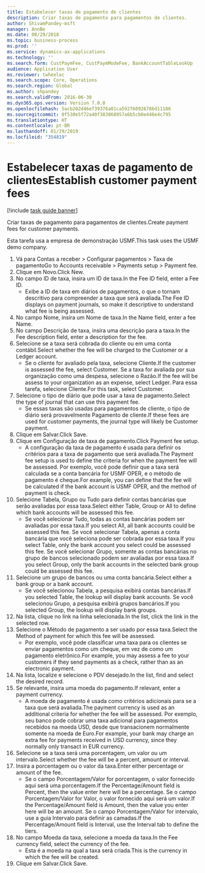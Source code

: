 ```yaml
---
title: Estabelecer taxas de pagamento de clientes
description: Criar taxas de pagamento para pagamentos de clientes.
author: ShivamPandey-msft
manager: AnnBe
ms.date: 08/29/2018
ms.topic: business-process
ms.prod: ''
ms.service: dynamics-ax-applications
ms.technology: ''
ms.search.form: CustPaymFee, CustPaymModeFee, BankAccountTableLookUp
audience: Application User
ms.reviewer: twheeloc
ms.search.scope: Core, Operations
ms.search.region: Global
ms.author: shpandey
ms.search.validFrom: 2016-06-30
ms.dyn365.ops.version: Version 7.0.0
ms.openlocfilehash: 5acb202d46ef39376a01ca592f60926786d11186
ms.sourcegitcommit: 0f530e5f72a40f383868957a6b5cb0e446e4c795
ms.translationtype: HT
ms.contentlocale: pt-BR
ms.lasthandoff: 01/29/2019
ms.locfileid: "354819"
---
```

# <a name="establish-customer-payment-fees"></a><span data-ttu-id="25bae-103">Estabelecer taxas de pagamento de clientes</span><span class="sxs-lookup"><span data-stu-id="25bae-103">Establish customer payment fees</span></span>

[!include [task guide banner](../../includes/task-guide-banner.md)]

<span data-ttu-id="25bae-104">Criar taxas de pagamento para pagamentos de clientes.</span><span class="sxs-lookup"><span data-stu-id="25bae-104">Create payment fees for customer payments.</span></span>

<span data-ttu-id="25bae-105">Esta tarefa usa a empresa de demonstração USMF.</span><span class="sxs-lookup"><span data-stu-id="25bae-105">This task uses the USMF demo company.</span></span>

1. <span data-ttu-id="25bae-106">Vá para Contas a receber > Configurar pagamentos > Taxa de pagamento</span><span class="sxs-lookup"><span data-stu-id="25bae-106">Go to Accounts receivable > Payments setup > Payment fee.</span></span>
2. <span data-ttu-id="25bae-107">Clique em Novo.</span><span class="sxs-lookup"><span data-stu-id="25bae-107">Click New.</span></span>
3. <span data-ttu-id="25bae-108">No campo ID de taxa, insira um ID de taxa.</span><span class="sxs-lookup"><span data-stu-id="25bae-108">In the Fee ID field, enter a Fee ID.</span></span>
    * <span data-ttu-id="25bae-109">Exibe a ID de taxa em diários de pagamentos, o que o tornam descritivo para compreender a taxa que será avaliada.</span><span class="sxs-lookup"><span data-stu-id="25bae-109">The Fee ID displays on payment journals, so make it descriptive to understand what fee is being assessed.</span></span>  
4. <span data-ttu-id="25bae-110">No campo Nome, insira um Nome de taxa.</span><span class="sxs-lookup"><span data-stu-id="25bae-110">In the Name field, enter a fee Name.</span></span>
5. <span data-ttu-id="25bae-111">No campo Descrição de taxa, insira uma descrição para a taxa.</span><span class="sxs-lookup"><span data-stu-id="25bae-111">In the Fee description field, enter a description for the fee.</span></span>
6. <span data-ttu-id="25bae-112">Selecione se a taxa será cobrada do cliente ou em uma conta contábil.</span><span class="sxs-lookup"><span data-stu-id="25bae-112">Select whether the fee will be charged to the Customer or a Ledger account.</span></span>
    * <span data-ttu-id="25bae-113">Se o cliente for avaliado pela taxa, selecione Cliente.</span><span class="sxs-lookup"><span data-stu-id="25bae-113">If the customer is assessed the fee, select Customer.</span></span> <span data-ttu-id="25bae-114">Se a taxa for avaliada por sua organização como uma despesa, selecione o Razão.</span><span class="sxs-lookup"><span data-stu-id="25bae-114">If the fee will be assess to your organization as an expense, select Ledger.</span></span> <span data-ttu-id="25bae-115">Para essa tarefa, selecione Cliente.</span><span class="sxs-lookup"><span data-stu-id="25bae-115">For this task, select Customer.</span></span>  
7. <span data-ttu-id="25bae-116">Selecione o tipo de diário que pode usar a taxa de pagamento.</span><span class="sxs-lookup"><span data-stu-id="25bae-116">Select the type of  journal that can use this payment fee.</span></span>
    * <span data-ttu-id="25bae-117">Se essas taxas são usadas para pagamentos de cliente, o tipo de diário será provavelmente Pagamento de cliente.</span><span class="sxs-lookup"><span data-stu-id="25bae-117">If these fees are used for customer payments, the journal type will likely be Customer payment.</span></span>  
8. <span data-ttu-id="25bae-118">Clique em Salvar.</span><span class="sxs-lookup"><span data-stu-id="25bae-118">Click Save.</span></span>
9. <span data-ttu-id="25bae-119">Clique em Configuração de taxa de pagamento.</span><span class="sxs-lookup"><span data-stu-id="25bae-119">Click Payment fee setup.</span></span>
    * <span data-ttu-id="25bae-120">A configuração da taxa de pagamento é usada para definir os critérios para a taxa de pagamento que será avaliada.</span><span class="sxs-lookup"><span data-stu-id="25bae-120">The Payment fee setup is used to define the criteria for when the payment fee will be assessed.</span></span>  <span data-ttu-id="25bae-121">Por exemplo, você pode definir que a taxa será calculada se a conta bancária for USMF OPER, e o método de pagamento é cheque.</span><span class="sxs-lookup"><span data-stu-id="25bae-121">For example, you can define that the fee will be calculated if the bank account is USMF OPER, and the method of payment is check.</span></span>  
10. <span data-ttu-id="25bae-122">Selecione Tabela, Grupo ou Tudo para definir contas bancárias que serão avaliadas por essa taxa.</span><span class="sxs-lookup"><span data-stu-id="25bae-122">Select either Table, Group or All to define which bank accounts will be assessed this fee.</span></span>
    * <span data-ttu-id="25bae-123">Se você selecionar Tudo, todas as contas bancárias podem ser avaliadas por essa taxa.</span><span class="sxs-lookup"><span data-stu-id="25bae-123">If you select All, all bank accounts could be assessed this fee.</span></span>  <span data-ttu-id="25bae-124">Se você selecionar Tabela, apenas a conta bancária que você seleciona pode ser cobrada por essa taxa.</span><span class="sxs-lookup"><span data-stu-id="25bae-124">If you select Table, only the bank account you select could be assessed this fee.</span></span> <span data-ttu-id="25bae-125">Se você selecionar Grupo, somente as contas bancárias no grupo de bancos selecionado podem ser avaliadas por essa taxa.</span><span class="sxs-lookup"><span data-stu-id="25bae-125">If you select Group, only the bank accounts in the selected bank group could be assessed this fee.</span></span>  
11. <span data-ttu-id="25bae-126">Selecione um grupo de bancos ou uma conta bancária.</span><span class="sxs-lookup"><span data-stu-id="25bae-126">Select either a bank group or a bank account.</span></span>
    * <span data-ttu-id="25bae-127">Se você selecionou Tabela, a pesquisa exibirá contas bancárias.</span><span class="sxs-lookup"><span data-stu-id="25bae-127">If you selected Table, the lookup will display bank accounts.</span></span> <span data-ttu-id="25bae-128">Se você selecionou Grupo, a pesquisa exibirá grupos bancários.</span><span class="sxs-lookup"><span data-stu-id="25bae-128">If you selected Group, the lookup will display bank groups.</span></span>  
12. <span data-ttu-id="25bae-129">Na lista, clique no link na linha selecionada.</span><span class="sxs-lookup"><span data-stu-id="25bae-129">In the list, click the link in the selected row.</span></span>
13. <span data-ttu-id="25bae-130">Selecione o Método de pagamento a ser usado por essa taxa.</span><span class="sxs-lookup"><span data-stu-id="25bae-130">Select the Method of payment for which this fee will be assessed.</span></span>
    * <span data-ttu-id="25bae-131">Por exemplo, você pode classificar uma taxa para os clientes se enviar pagamentos como um cheque, em vez de como um pagamento eletrônico.</span><span class="sxs-lookup"><span data-stu-id="25bae-131">For example, you may assess a fee to your customers if they send payments as a check, rather than as an electronic payment.</span></span>  
14. <span data-ttu-id="25bae-132">Na lista, localize e selecione o PDV desejado.</span><span class="sxs-lookup"><span data-stu-id="25bae-132">In the list, find and select the desired record.</span></span>
15. <span data-ttu-id="25bae-133">Se relevante, insira uma moeda do pagamento.</span><span class="sxs-lookup"><span data-stu-id="25bae-133">If relevant, enter a payment currency.</span></span>
    * <span data-ttu-id="25bae-134">A moeda de pagamento é usada como critérios adicionais para se a taxa que será avaliada.</span><span class="sxs-lookup"><span data-stu-id="25bae-134">The payment currency is used as an additional criteria for whether the fee will be assessed.</span></span>  <span data-ttu-id="25bae-135">Por exemplo, seu banco pode cobrar uma taxa adicional para pagamentos recebidos na moeda USD, desde que transacionem normalmente somente na moeda de Euro.</span><span class="sxs-lookup"><span data-stu-id="25bae-135">For example, your bank may charge an extra fee for payments received in USD currency, since they normally only transact in EUR currency.</span></span>  
16. <span data-ttu-id="25bae-136">Selecione se a taxa será uma porcentagem, um valor ou um intervalo.</span><span class="sxs-lookup"><span data-stu-id="25bae-136">Select whether the fee will be a percent, amount or interval.</span></span>
17. <span data-ttu-id="25bae-137">Insira a porcentagem ou o valor da taxa.</span><span class="sxs-lookup"><span data-stu-id="25bae-137">Enter either percentage or amount of the fee.</span></span>
    * <span data-ttu-id="25bae-138">Se o campo Porcentagem/Valor for porcentagem, o valor fornecido aqui será uma porcentagem.</span><span class="sxs-lookup"><span data-stu-id="25bae-138">If the Percentage/Amount field is Percent, then the value enter here will be a percentage.</span></span> <span data-ttu-id="25bae-139">Se o campo Porcentagem/Valor for Valor, o valor fornecido aqui será um valor.</span><span class="sxs-lookup"><span data-stu-id="25bae-139">If the Percentage/Amount field is Amount, then the value you enter here will be an amount.</span></span> <span data-ttu-id="25bae-140">Se o campo Porcentagem/Valor for intervalo, use a guia Intervalo para definir as camadas.</span><span class="sxs-lookup"><span data-stu-id="25bae-140">If the Percentage/Amount field is Interval, use the Interval tab to define the tiers.</span></span>  
18. <span data-ttu-id="25bae-141">No campo Moeda da taxa, selecione a moeda da taxa.</span><span class="sxs-lookup"><span data-stu-id="25bae-141">In the Fee currency field, select the currency of the fee.</span></span>
    * <span data-ttu-id="25bae-142">Esta é a moeda na qual a taxa será criada.</span><span class="sxs-lookup"><span data-stu-id="25bae-142">This is the currency in which the fee will be created.</span></span>  
19. <span data-ttu-id="25bae-143">Clique em Salvar.</span><span class="sxs-lookup"><span data-stu-id="25bae-143">Click Save.</span></span>

